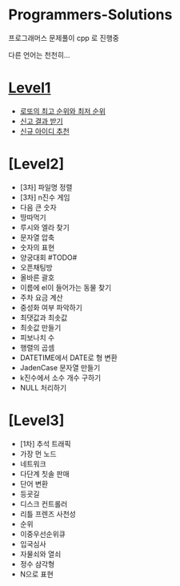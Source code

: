 # Programmers-Solutions

프로그래머스 문제풀이
cpp 로 진행중

다른 언어는 천천히...

# [Level1](https://github.com/dkdlqoddi/Programmers-Solutions/tree/main/Level1 "Level1")
* [로또의 최고 순위와 최저 순위](https://github.com/dkdlqoddi/Programmers-Solutions/tree/main/Level1/%EB%A1%9C%EB%98%90%EC%9D%98_%EC%B5%9C%EA%B3%A0_%EC%88%9C%EC%9C%84%EC%99%80_%EC%B5%9C%EC%A0%80_%EC%88%9C%EC%9C%84 "로또의 최고 순위와 최저 순위")
* [신고 결과 받기](https://github.com/dkdlqoddi/Programmers-Solutions/tree/main/Level1/%EC%8B%A0%EA%B3%A0_%EA%B2%B0%EA%B3%BC_%EB%B0%9B%EA%B8%B0 "신고 결과 받기")
* [신규 아이디 추천](https://github.com/dkdlqoddi/Programmers-Solutions/tree/main/Level1/%EC%8B%A0%EA%B7%9C_%EC%95%84%EC%9D%B4%EB%94%94_%EC%B6%94%EC%B2%9C "신규 아이디 추천")

# [Level2]
* [3차] 파일명 정렬
* [3차] n진수 게임
* 다음 큰 숫자
* 땅따먹기
* 루시와 엘라 찾기
* 문자열 압축
* 숫자의 표현
* 양궁대회 #TODO#
* 오픈채팅방
* 올바른 괄호
* 이름에 el이 들어가는 동물 찾기
* 주차 요금 계산
* 중성화 여부 파악하기
* 최댓값과 최솟값
* 최솟값 만들기
* 피보나치 수
* 행렬의 곱셈
* DATETIME에서 DATE로 형 변환
* JadenCase 문자열 만들기
* k진수에서 소수 개수 구하기
* NULL 처리하기

# [Level3]
* [1차] 추석 트래픽
* 가장 먼 노드
* 네트워크
* 다단계 칫솔 판매
* 단어 변환
* 등굣길
* 디스크 컨트롤러
* 리틀 프렌즈 사천성
* 순위
* 이중우선순위큐
* 입국심사
* 자물쇠와 열쇠
* 정수 삼각형
* N으로 표현